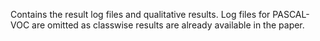 Contains the result log files and qualitative results. Log files for PASCAL-VOC are omitted as classwise results are already available in the paper.
